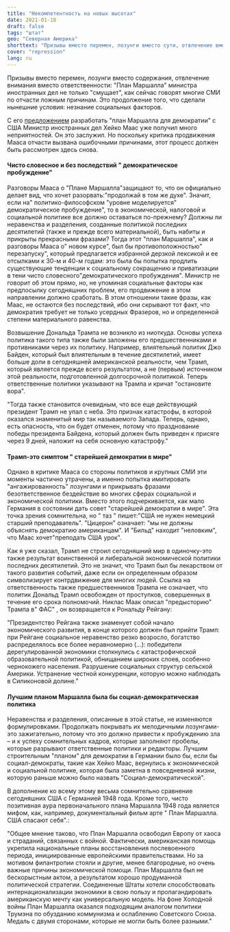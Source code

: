 ```yaml
---
title: "Некомпетентность на новых высотах"
date: 2021-01-18
draft: false
tags: "штат"
geo: "Северная Америка"
shorttext: "Призывы вместо перемен, лозунги вместо сути, отвлечение вместо ответственности: Маас пишет план Маршалла для США!"
cover: "repression"
lang: ru
---
```


Призывы вместо перемен, лозунги вместо содержания, отвлечение внимания вместо ответственности: "План Маршалла" министра иностранных дел не только "смущает", как сейчас говорят многие СМИ по отчасти ложным причинам. Это продолжение того, что сделали нынешние условия: незнание социальных факторов.

С его [предложением](https://www.faz.net/aktuell/politik/von-trump-zu-biden/krise-in-amerika-maas-will-mit-vereinigten-staaten-marshallplan-fuer-demokratie-erarbeiten-17137508.html "Maas will mit Vereinigten Staaten Marshallplan für Demokratie erarbeiten") разработать "план Маршалла для демократии" с США Министр иностранных дел Хейко Маас уже получил много неприятностей. Он это заслужил. Но поскольку критика продвижения Мааса отчасти вызвана ошибочными причинами, этот процесс должен быть рассмотрен здесь снова.

#### Чисто словесное и без последствий " демократическое пробуждение"

Разговоры Мааса о "Плане Маршалла"защищают то, что он официально делает вид, что хочет разорвать:"продолжай в том же духе". Значит, если на" политико-философском "уровне моделируется" демократическое пробуждение", то в экономической, налоговой и социальной политике все должно оставаться по-прежнему? Должны ли неравенства и разделения, созданные политикой последних десятилетий (также и прежде всего материальной), быть набиты и прикрыты прекрасными фразами? Тогда этот "план Маршалла", как и разговоры Мааса о" новом курсе", был бы противоположностью" перезапуску", который предлагается избранной дерзкой лексикой и ее отсылками к 30-м и 40-м годам: это была бы попытка продлить существующие тенденции к социальному сокращению и приватизации в тени чисто словесного"демократического пробуждения". Министр не говорит об этом прямо, но, не упоминая социальные факторы как предпосылку сегодняшних проблем, его продвижение в этом направлении должно сработать. В этом отношении такие фразы, как Маас, не остаются без последствий, ибо они скрывают тот факт, что демократия требует не только усердных Фразеров, но и определенной степени материального равенства.

Возвышение Дональда Трампа не возникло из ниоткуда. Основы успеха политика такого типа также были заложены его предшественниками и противниками через их политику. Например, влиятельный политик Джо Байден, который был влиятельным в течение десятилетий, имеет больше доли в сегодняшней американской реальности, чем Трамп, который является прежде всего результатом, а не (первым) источником этой реальности, подготовленной долгосрочной политикой. Теперь ответственные политики указывают на Трампа и кричат "остановите вора".

"Тогда также становится очевидным, что все еще действующий президент Трамп не упал с неба. Это признак катастрофы, в которой оказался знаменитый мир так называемого Запада. Теперь, однако, есть опасность, что он будет отменен, потому что празднование победы президента Байдена, который должен быть приведен к присяге через 9 дней, наложит на себя основную катастрофу."

#### Трамп-это симптом " старейшей демократии в мире"

Однако в критике Мааса со стороны политиков и крупных СМИ эти моменты частично утрачены, а именно попытка имитировать "ангажированность" лозунгами и прикрывать фразами безответственное бездействие во многих сферах социальной и экономической политики. Вместо этого подчеркивается, как мало Германия в состоянии дать совет "старейшей демократии в мире". Эта точка зрения сомнительна, но " таз " пишет:"США не нужен немецкий старший преподаватель". "Цицерон" означает: "мы не должны объяснять демократию американцам". И "Бильд" находит "неловким", что Маас хочет"преподать США урок".

Как я уже сказал, Трамп не строил сегодняшний мир в одиночку-это также результат воинственной и либеральной экономической политики последних десятилетий. Это не значит, что Трамп был бы лекарством от такого развития событий, даже если он определенным образом символизирует контрдвижение для многих людей. Ссылка на ответственность также предшественников Трампа не означает, что политик Дональд Трамп освобожден от проступков, совершенных в течение его срока полномочий. Никлас Маак описал "предысторию" Трампа в" ФАС" , он возвращается к Рональду Рейгану:

"Президентство Рейгана также знаменует собой начало экономического развития, в конце которого должен был прийти Трамп: при Рейгане социальное неравенство резко возросло, богатство распределялось все более неравномерно (...): победители дерегулированной экономики столкнулись с катастрофической образовательной политикой, обнищанием широких слоев, особенно чернокожего населения. Разрушение социальных структур сельской Америки. Устранение честной конкуренции, которую можно наблюдать в Силиконовой долине."

#### Лучшим планом Маршалла была бы социал-демократическая политика

Неравенства и разделения, описанные в этой статье, не изменяются формулировками. Продолжать покрывать их мелодичными лозунгами-это зажигательно, потому что это должно привести к пробуждению зла – и к успеху сомнительных кадров, которые заполняют пробелы, которые разрывают ответственные политики и редакторы. Лучшим строительным "планом" для демократии в Германии было бы, если бы социал-демократы, такие как Хейко Маас, вернулись к экономической и социальной политике, которая была заметна в повседневной жизни, которую раньше можно было назвать "Социал-демократической".

В дополнение ко всему этому весьма сомнительно сравнение сегодняшних США с Германией 1948 года. Кроме того, чисто позитивная аура первоначального плана Маршалла 1948 года является мифом, как, например, документальный фильм арте " План Маршалла. США спасают себя".:

"Общее мнение таково, что План Маршалла освободил Европу от хаоса и страданий, связанных с войной. Фактически, американская помощь укрепила национальные планы восстановления послевоенного периода, инициированные европейскими правительствами. Но за мотивом филантропии стояли и другие, менее благородные, но очень важные причины экономической помощи. План Маршалла был не бескорыстным актом, а результатом хорошо продуманной политической стратегии. Соединенные Штаты хотели способствовать интернационализации экономики в свою пользу и пропагандировать американскую мечту как универсальную модель. На фоне Холодной войны План Маршалла оказался подходящим аналогом политики Трумэна по обузданию коммунизма и ослаблению Советского Союза. Медаль с двумя сторонами, которые не могли быть более разными."

